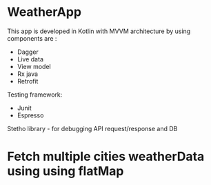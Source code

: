 # WeatherApp

This app is developed in Kotlin with MVVM architecture by using components are :

- Dagger
- Live data
- View model
- Rx java
- Retrofit

Testing framework:

- Junit
- Espresso

Stetho library - for debugging API request/response and DB

# Fetch multiple cities weatherData using using flatMap

